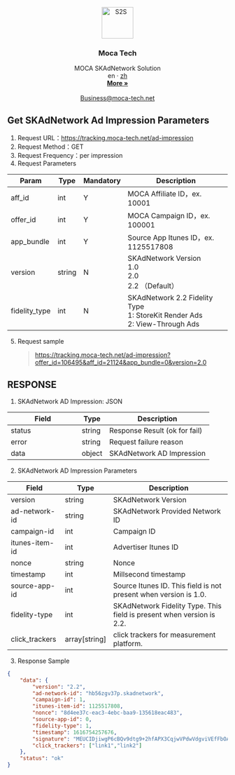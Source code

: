 <p align="center">
  <a href="http://moca-tech.net/">
    <img src="https://www.moca-tech.net/logo.png" alt="S2S" height=72>
  </a>
  <h3 align="center">Moca Tech</h3>
  <p align="center">
    MOCA SKAdNetwork Solution
    <br>
    en
    ·
    <a href="https://github.com/moca-tech/Performance-SKAN" target="_blank">zh</a>
    <br>
    <a href="http://www.moca-tech.net" target="_blank"><strong>More »</strong></a>
    <br>
    <br>
    <a href="mailto:business@moca-tech.net">Business@moca-tech.net</a>
  </p>









## Get SKAdNetwork Ad Impression Parameters

1. Request URL：https://tracking.moca-tech.net/ad-impression
2. Request Method：GET
3. Request Frequency：per impression
4. Request Parameters

| Param         | Type   | Mandatory | Description                                                  |
| ------------- | ------ | --------- | ------------------------------------------------------------ |
| aff_id        | int    | Y         | MOCA Affiliate ID，ex. 10001                                 |
| offer_id      | int    | Y         | MOCA Campaign ID，ex. 100001                                 |
| app_bundle    | int    | Y         | Source App Itunes ID，ex. 1125517808                         |
| version       | string | N         | SKAdNetwork Version<br />1.0<br />2.0<br />2.2 （Default）   |
| fidelity_type | int    | N         | SKAdNetwork 2.2 Fidelity Type<br />1: StoreKit Render Ads<br />2: View-Through Ads |

5. Request sample

   > https://tracking.moca-tech.net/ad-impression?offer_id=106495&aff_id=21124&app_bundle=0&version=2.0

## RESPONSE

1. SKAdNetwork AD Impression: JSON

| Field                                       | Type   | Description                   |
| ------------------------------------------- | ------ | ----------------------------- |
| status &emsp;&emsp;&emsp;&emsp;&emsp;&emsp; | string | Response Result (ok for fail) |
| error                                       | string | Request failure reason        |
| data                                        | object | SKAdNetwork AD Impression     |

2. SKAdNetwork AD Impression Parameters

| Field                                                  | Type                                                  | Description |
| ------------------------------------------------------------ | ------------------------------------------------------------ | --------------- |
| version | string | SKAdNetwork Version                  |
| ad-network-id | string | SKAdNetwork Provided Network ID                   |
| campaign-id | int | Campaign ID                           |
| itunes-item-id | int | Advertiser Itunes ID |
| nonce | string | Nonce |
| timestamp | int | Millsecond timestamp |
| source-app-id | int | Source Itunes ID. This field is not present when version is 1.0. |
| fidelity-type                                  | int                                                | SKAdNetwork Fidelity Type. This field is present when version is 2.2. |
| click_trackers | array[string] | click trackers for measurement platform. |

3. Response Sample

```json
{
	"data": {
		"version": "2.2",
		"ad-network-id": "hb56zgv37p.skadnetwork",
		"campaign-id": 1,
		"itunes-item-id": 1125517808,
		"nonce": "8d4ee37c-eac3-4ebc-baa9-135618eac483",
		"source-app-id": 0,
		"fidelity-type": 1,
		"timestamp": 1616754257676,
		"signature": "MEUCIDjiwgP6cBQv9dtg9+2hfAPX3CqjwVPdwVdgviVEfFbOAiEA6Aqqc2wzP4c5MbV2P90sVdMJTgEcOZ91YASbnCTHe1U=",
		"click_trackers": ["link1","link2"]
	},
	"status": "ok"
}
```
